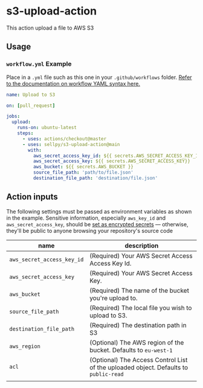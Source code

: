 # s3-upload-action

This action upload a file to AWS S3

## Usage

### `workflow.yml` Example

Place in a `.yml` file such as this one in your `.github/workflows` folder. [Refer to the documentation on workflow YAML syntax here.](https://help.github.com/en/articles/workflow-syntax-for-github-actions)

```yaml
name: Upload to S3

on: [pull_request]

jobs:
  upload:
    runs-on: ubuntu-latest
    steps:
      - uses: actions/checkout@master
      - uses: sellpy/s3-upload-action@main
        with:
          aws_secret_access_key_id: ${{ secrets.AWS_SECRET_ACCESS_KEY_ID }}
          aws_secret_access_key: ${{ secrets.AWS_SECRET_ACCESS_KEY}}
          aws_bucket: ${{ secrets.AWS_BUCKET }}
          source_file_path: 'path/to/file.json'
          destination_file_path: 'destination/file.json'
```
## Action inputs

The following settings must be passed as environment variables as shown in the example. Sensitive information, especially `aws_key_id` and `aws_secret_access_key`, should be [set as encrypted secrets](https://help.github.com/en/articles/virtual-environments-for-github-actions#creating-and-using-secrets-encrypted-variables) — otherwise, they'll be public to anyone browsing your repository's source code

| name                    | description                                                                                                                                                          |
|-------------------------|----------------------------------------------------------------------------------------------------------------------------------------------------------------------|
| `aws_secret_access_key_id`  | (Required) Your AWS Secret Access Access Key Id. |
| `aws_secret_access_key`     | (Required) Your AWS Secret Access Key. |
| `aws_bucket`                | (Required) The name of the bucket you're upload to. |
| `source_file_path`          | (Required) The local file you wish to upload to S3. |
| `destination_file_path`     | (Required) The destination path in S3 |
| `aws_region`                | (Optional) The AWS region of the bucket. Defaults to `eu-west-1` |
| `acl`                       | (Optional) The Access Control List of the uploaded object. Defaults to `public-read` |
                                                                      |